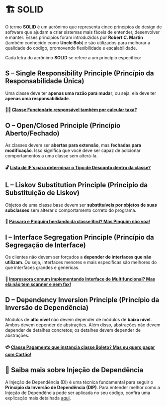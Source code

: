 # 🏗️ **SOLID**

O termo **SOLID** é um acrônimo que representa cinco princípios de design de software que ajudam a criar sistemas mais fáceis de entender, desenvolver e manter. Esses princípios foram introduzidos por **Robert C. Martin** (também conhecido como **Uncle Bob**) e são utilizados para melhorar a qualidade do código, promovendo flexibilidade e escalabilidade.

Cada letra do acrônimo **SOLID** se refere a um princípio específico:

##  S – **Single Responsibility Principle** (Princípio da Responsabilidade Única)
Uma classe deve ter **apenas uma razão para mudar**, ou seja, ela deve ter **apenas uma responsabilidade**.

#### 👨‍💻 [Classe Funcionário responsável também por calcular taxa?](./src/br/com/crv/solid/srp/README.md)

## O – **Open/Closed Principle** (Princípio Aberto/Fechado)
As classes devem ser **abertas para extensão**, mas **fechadas para modificação**. Isso significa que você deve ser capaz de adicionar comportamentos a uma classe sem alterá-la.

#### 🔓 [Lista de IF's para determinar o Tipo de Desconto dentro da classe?](./src/br/com/crv/solid/ocp/README.md)

## L – **Liskov Substitution Principle** (Princípio da Substituição de Liskov)
Objetos de uma classe base devem ser **substituíveis por objetos de suas subclasses** sem alterar o comportamento correto do programa.

#### 🦅 [Pássaro e Pinguim herdando da classe Bird? Mas Pinguim não voa!](./src/br/com/crv/solid/lsp/README.md)

## I – **Interface Segregation Principle** (Princípio da Segregação de Interface)
Os clientes não devem ser forçados a **depender de interfaces que não utilizam**. Ou seja, interfaces menores e mais específicas são melhores do que interfaces grandes e genéricas.

#### 📠 [Impressora comum implementando Interface de Multifuncional? Mas ela não tem scanner e nem fax!](./src/br/com/crv/solid/isp/README.md)

## D – **Dependency Inversion Principle** (Princípio da Inversão de Dependência)
Módulos de **alto nível** não devem depender de módulos de **baixo nível**. Ambos devem depender de abstrações. Além disso, abstrações não devem depender de detalhes concretos; os detalhes devem depender de abstrações.

#### 💳 [Classe Pagamento que instancia classe Boleto? Mas eu quero pagar com Cartão!](./src/br/com/crv/solid/dip/README.md)

## 🔗 Saiba mais sobre Injeção de Dependência

A Injeção de Dependência (DI) é uma técnica fundamental para seguir o **Princípio da Inversão de Dependência (DIP)**. 
Para entender melhor como a Injeção de Dependência pode ser aplicada no seu código, confira uma explicação mais 
detalhada [aqui](./src/br/com/crv/solid/di/README.md).
